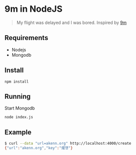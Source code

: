 # 9m in NodeJS

> My flight was delayed and I was bored. Inspired by [9m](https://github.com/ehamberg/9m)

## Requirements

- Nodejs
- Mongodb

## Install

```
npm install
```

## Running

Start Mongodb

```
node index.js
```

## Example

```bash
$ curl --data "url=akenn.org" http://localhost:4000/create
{"url":"akenn.org","key":"煋쟹"}
```
